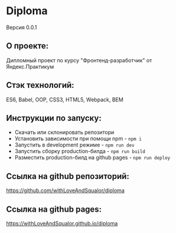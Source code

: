 # **Diploma**
Версия 0.0.1

## О проекте:
Дипломный проект по курсу "Фронтенд-разработчик" от Яндекс.Практикум

## Стэк технологий:
ES6, Babel, OOP, CSS3, HTML5, Webpack, BEM

## Инструкции по запуску:
- Скачать или склонировать репозитори
- Установить зависимости при помощи npm - `npm i`
- Запустить в development режиме - `npm run dev`
- Запустить сборку production-билда - `npm run build`
- Разместить production-билд на github pages - `npm run deploy`

## Ссылка на github репозиторий:
https://github.com/withLoveAndSqualor/diploma

## Ссылка на github pages:
https://withLoveAndSqualor.github.io/diploma
